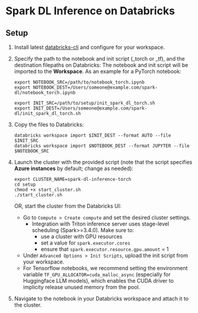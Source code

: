 # Spark DL Inference on Databricks

## Setup

1. Install latest [databricks-cli](https://docs.databricks.com/en/dev-tools/cli/tutorial.html) and configure for your workspace.

2. Specify the path to the notebook and init script (_torch or _tf), and the destination filepaths on Databricks:
    The notebook and init script will be imported to the **Workspace**. As an example for a PyTorch notebook:
    ```shell
    export NOTEBOOK_SRC=/path/to/notebook_torch.ipynb
    export NOTEBOOK_DEST=/Users/someone@example.com/spark-dl/notebook_torch.ipynb

    export INIT_SRC=/path/to/setup/init_spark_dl_torch.sh
    export INIT_DEST=/Users/someone@example.com/spark-dl/init_spark_dl_torch.sh
    ```

3. Copy the files to Databricks:
    ```shell
    databricks workspace import $INIT_DEST --format AUTO --file $INIT_SRC
    databricks workspace import $NOTEBOOK_DEST --format JUPYTER --file $NOTEBOOK_SRC
    ```

4. Launch the cluster with the provided script (note that the script specifies **Azure instances** by default; change as needed):
    ```shell
    export CLUSTER_NAME=spark-dl-inference-torch
    cd setup
    chmod +x start_cluster.sh
    ./start_cluster.sh
    ```

    OR, start the cluster from the Databricks UI:  

    - Go to `Compute > Create compute` and set the desired cluster settings.
        - Integration with Triton inference server uses stage-level scheduling (Spark>=3.4.0). Make sure to:
            - use a cluster with GPU resources
            - set a value for `spark.executor.cores`
            - ensure that `spark.executor.resource.gpu.amount` = 1
    - Under `Advanced Options > Init Scripts`, upload the init script from your workspace.
    - For Tensorflow notebooks, we recommend setting the environment variable `TF_GPU_ALLOCATOR=cuda_malloc_async` (especially for Huggingface LLM models), which enables the CUDA driver to implicity release unused memory from the pool. 

5. Navigate to the notebook in your Databricks workspace and attach it to the cluster.  